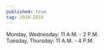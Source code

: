 ```yaml
---
published: true
tag: 2018-2019
---
```

Monday, Wednesday: 11 A.M. - 2 P.M.  
Tuesday, Thursday: 11 A.M. - 4 P.M.
